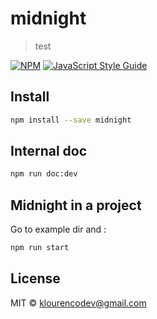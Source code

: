 # midnight

> test

[![NPM](https://img.shields.io/npm/v/midnight.svg)](https://www.npmjs.com/package/midnight) [![JavaScript Style Guide](https://img.shields.io/badge/code_style-standard-brightgreen.svg)](https://standardjs.com)

## Install

```bash
npm install --save midnight
```

## Internal doc

```bash
npm run doc:dev
```

## Midnight in a project

Go to example dir and :

```bash
npm run start
```

## License

MIT © [klourencodev@gmail.com](https://github.com/klourencodev@gmail.com)
